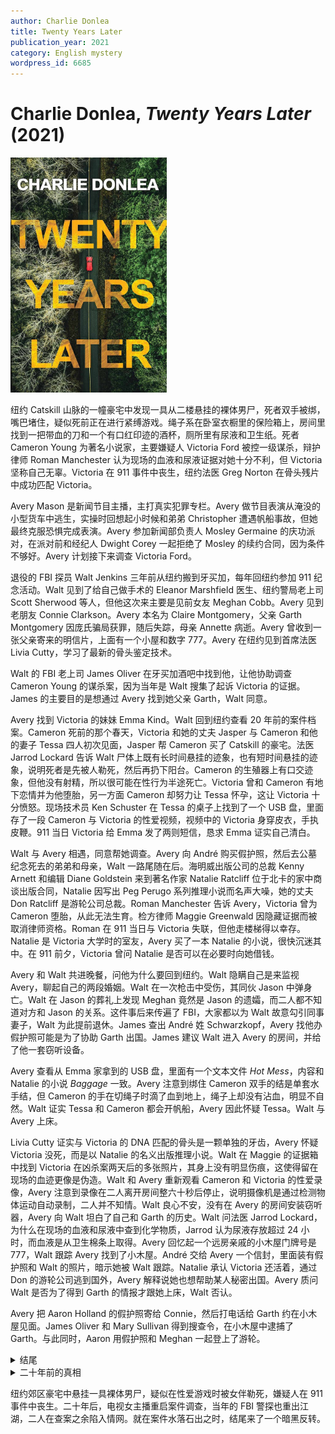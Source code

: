 ```yaml
---
author: Charlie Donlea
title: Twenty Years Later
publication_year: 2021
category: English mystery
wordpress_id: 6685
---
```


# Charlie Donlea, <i>Twenty Years Later</i> (2021)

<img src=images/2021_cover.jpg width=250/>

纽约 Catskill 山脉的一幢豪宅中发现一具从二楼悬挂的裸体男尸，死者双手被绑，嘴巴堵住，疑似死前正在进行紧缚游戏。绳子系在卧室衣橱里的保险箱上，房间里找到一把带血的刀和一个有口红印迹的酒杯，厕所里有尿液和卫生纸。死者 Cameron Young 为著名小说家，主要嫌疑人 Victoria Ford 被控一级谋杀，辩护律师 Roman Manchester 认为现场的血液和尿液证据对她十分不利，但 Victoria 坚称自己无辜。Victoria 在 911 事件中丧生，纽约法医 Greg Norton 在骨头残片中成功匹配 Victoria。

Avery Mason 是新闻节目主播，主打真实犯罪专栏。Avery 做节目表演从淹没的小型货车中逃生，实操时回想起小时候和弟弟 Christopher 遭遇帆船事故，但她最终克服恐惧完成表演。Avery 参加新闻部负责人 Mosley Germaine 的庆功派对，在派对前和经纪人 Dwight Corey 一起拒绝了 Mosley 的续约合同，因为条件不够好。Avery 计划接下来调查 Victoria Ford。

退役的 FBI 探员 Walt Jenkins 三年前从纽约搬到牙买加，每年回纽约参加 911 纪念活动。Walt 见到了给自己做手术的 Eleanor Marshfield 医生、纽约警局老上司 Scott Sherwood 等人，但他这次来主要是见前女友 Meghan Cobb。Avery 见到老朋友 Connie Clarkson。Avery 本名为 Claire Montgomery，父亲 Garth Montgomery 因庞氏骗局获罪，随后失踪，母亲 Annette 病逝。Avery 曾收到一张父亲寄来的明信片，上面有一个小屋和数字 777。Avery 在纽约见到首席法医 Livia Cutty，学习了最新的骨头鉴定技术。

Walt 的 FBI 老上司 James Oliver 在牙买加酒吧中找到他，让他协助调查 Cameron Young 的谋杀案，因为当年是 Walt 搜集了起诉 Victoria 的证据。James 的主要目的是想通过 Avery 找到她父亲 Garth，Walt 同意。

Avery 找到 Victoria 的妹妹 Emma Kind。Walt 回到纽约查看 20 年前的案件档案。Cameron 死前的那个春天，Victoria 和她的丈夫 Jasper 与 Cameron 和他的妻子 Tessa 四人初次见面，Jasper 帮 Cameron 买了 Catskill 的豪宅。法医 Jarrod Lockard 告诉 Walt 尸体上既有长时间悬挂的迹象，也有短时间悬挂的迹象，说明死者是先被人勒死，然后再扔下阳台。Cameron 的生殖器上有口交迹象，但他没有射精，所以很可能在性行为半途死亡。Victoria 曾和 Cameron 有地下恋情并为他堕胎，另一方面 Cameron 却努力让 Tessa 怀孕，这让 Victoria 十分愤怒。现场技术员 Ken Schuster 在 Tessa 的桌子上找到了一个 USB 盘，里面存了一段 Cameron 与 Victoria 的性爱视频，视频中的 Victoria 身穿皮衣，手执皮鞭。911 当日 Victoria 给 Emma 发了两则短信，恳求 Emma 证实自己清白。

Walt 与 Avery 相遇，同意帮她调查。Avery 向 André 购买假护照，然后去公墓纪念死去的弟弟和母亲，Walt 一路尾随在后。海明威出版公司的总裁 Kenny Arnett 和编辑 Diane Goldstein 来到著名作家 Natalie Ratcliff 位于北卡的家中商谈出版合同，Natalie 因写出 Peg Perugo 系列推理小说而名声大噪，她的丈夫 Don Ratcliff 是游轮公司总裁。Roman Manchester 告诉 Avery，Victoria 曾为 Cameron 堕胎，从此无法生育。检方律师 Maggie Greenwald 因隐藏证据而被取消律师资格。Roman 在 911 当日与 Victoria 失联，但他走楼梯得以幸存。Natalie 是 Victoria 大学时的室友，Avery 买了一本 Natalie 的小说，很快沉迷其中。在 911 前夕，Victoria 曾问 Natalie 是否可以在必要时向她借钱。

Avery 和 Walt 共进晚餐，问他为什么要回到纽约。Walt 隐瞒自己是来监视 Avery，聊起自己的两段婚姻。Walt 在一次枪击中受伤，其同伙 Jason 中弹身亡。Walt 在 Jason 的葬礼上发现 Meghan 竟然是 Jason 的遗孀，而二人都不知道对方和 Jason 的关系。这件事后来传遍了 FBI，大家都以为 Walt 故意勾引同事妻子，Walt 为此提前退休。James 查出 André 姓 Schwarzkopf，Avery 找他办假护照可能是为了协助 Garth 出国。James 建议 Walt 进入 Avery 的房间，并给了他一套窃听设备。

Avery 查看从 Emma 家拿到的 USB 盘，里面有一个文本文件 <i>Hot Mess</i>，内容和 Natalie 的小说 <i>Baggage</i> 一致。Avery 注意到绑住 Cameron 双手的结是单套水手结，但 Cameron 的手在切绳子时滴了血到地上，绳子上却没有沾血，明显不自然。Walt 证实 Tessa 和 Cameron 都会开帆船，Avery 因此怀疑 Tessa。Walt 与 Avery 上床。

Livia Cutty 证实与 Victoria 的 DNA 匹配的骨头是一颗单独的牙齿，Avery 怀疑 Victoria 没死，而是以 Natalie 的名义出版推理小说。Walt 在 Maggie 的证据箱中找到 Victoria 在凶杀案两天后的多张照片，其身上没有明显伤痕，这使得留在现场的血迹更像是伪造。Walt 和 Avery 重新观看 Cameron 和 Victoria 的性爱录像，Avery 注意到录像在二人离开房间整六十秒后停止，说明摄像机是通过检测物体运动自动录制，二人并不知情。Walt 良心不安，没有在 Avery 的房间安装窃听器，Avery 向 Walt 坦白了自己和 Garth 的历史。Walt 问法医 Jarrod Lockard，为什么在现场的血液和尿液中查到化学物质，Jarrod 认为尿液存放超过 24 小时，而血液是从卫生棉条上取得。Avery 回忆起一个远房亲戚的小木屋门牌号是 777，Walt 跟踪 Avery 找到了小木屋。André 交给 Avery 一个信封，里面装有假护照和 Walt 的照片，暗示她被 Walt 跟踪。Natalie 承认 Victoria 还活着，通过 Don 的游轮公司逃到国外，Avery 解释说她也想帮助某人秘密出国。Avery 质问 Walt 是否为了得到 Garth 的情报才跟她上床，Walt 否认。

Avery 把 Aaron Holland 的假护照寄给 Connie，然后打电话给 Garth 约在小木屋见面。James Oliver 和 Mary Sullivan 得到搜查令，在小木屋中逮捕了 Garth。与此同时，Aaron 用假护照和 Meghan 一起登上了游轮。

<details><summary>结尾</summary>
Aaron 是 Avery 的弟弟 Christopher，他没有死，也参与了庞氏骗局，故意设计沉船事故逃脱处罚。Avery 的电视节目大获成功，致使 Victoria 案件重启，她也因此签下了巨额合同。Avery 和 Christopher 给 Connie 寄了一张两百万的支票，以补偿她在庞氏骗局中的损失。Walt 决定和 Avery 一起搬回加州。Victoria 打算在最新的小说中让 Peg 犯错，展现暗黑结局。
</details>

<details><summary>二十年前的真相</summary>
Victoria 在给 Cameron 口交时将其勒死，把提前准备的自己的血样和尿样洒在现场，并故意在 Tessa 的桌子上留下自己的性爱录像。Victoria 计划让证据指向自己，然后再揭露证据为捏造。
</details>

纽约郊区豪宅中悬挂一具裸体男尸，疑似在性爱游戏时被女伴勒死，嫌疑人在 911 事件中丧生。二十年后，电视女主播重启案件调查，当年的 FBI 警探也重出江湖，二人在查案之余陷入情网。就在案件水落石出之时，结尾来了一个暗黑反转。